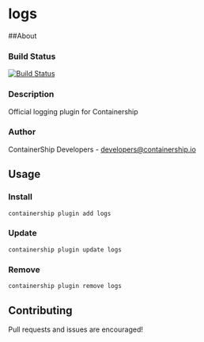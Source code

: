 logs
==================

##About

### Build Status
[![Build Status](https://drone.containership.io/api/badges/containership/containership.plugin.logs/status.svg)](https://drone.containership.io/containership/containership.plugin.logs)

### Description
Official logging plugin for Containership

### Author
ContainerShip Developers - developers@containership.io

## Usage

### Install
`containership plugin add logs`

### Update
`containership plugin update logs`

### Remove
`containership plugin remove logs`

## Contributing
Pull requests and issues are encouraged!
